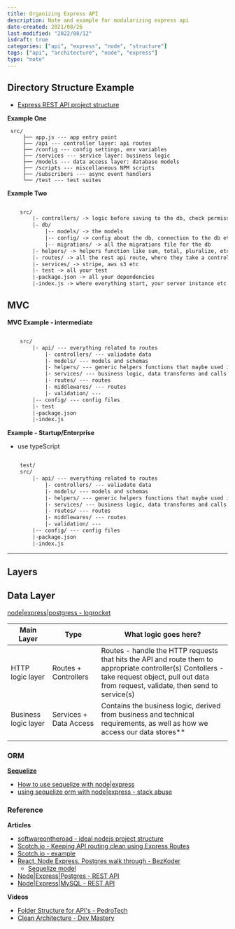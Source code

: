 ```yaml
---
title: Organizing Express API
description: Note and example for modularizing express api
date-created: 2021/08/26
last-modified: "2022/08/12"
isdraft: true
categories: ["api", "express", "node", "structure"]
tags: ["api", "architecture", "node", "express"]
type: "note"
---
```


## Directory Structure Example

- [Express REST API project structure](https://www.coreycleary.me/project-structure-for-an-express-rest-api-when-there-is-no-standard-way)

**Example One**

```
 src/
	 ├── app.js --- app entry point
	 ├── /api --- controller layer: api routes
	 ├── /config --- config settings, env variables
	 ├── /services --- service layer: business logic
	 ├── /models --- data access layer: database models
	 ├── /scripts --- miscellaneous NPM scripts
	 ├── /subscribers --- async event handlers
	 └── /test --- test suites
```

**Example Two**

```txt

	src/
		|- controllers/ -> logic before saving to the db, check permission, etc..
		|- db/
			|-- models/ -> the models
			|-- config/ -> config about the db, connection to the db etc
			|-- migrations/ -> all the migrations file for the db
		|- helpers/ -> helpers function like sum, total, pluralize, etc
		|- routes/ -> all the rest api route, where they take a controller as callback
		|- services/ -> stripe, aws s3 etc
		|- test -> all your test
		|-package.json -> all your dependencies
		|-index.js -> where everything start, your server instance etc

```

## MVC

**MVC Example - intermediate**

```txt

	src/
		|- api/ --- everything related to routes
			|- controllers/ --- valiadate data
			|- models/ --- models and schemas
			|- helpers/ --- generic helpers functions that maybe used in many places
			|- services/ --- business logic, data transforms and calls to the database
			|- routes/ --- routes
			|- middlewares/ --- routes
			|- validation/ ---
		|-- config/ --- config files
		|- test
		|-package.json
		|-index.js

```

**Example - Startup/Enterprise**

- use typeScript

```txt

	test/
	src/
		|- api/ --- everything related to routes
			|- controllers/ --- valiadate data
			|- models/ --- models and schemas
			|- helpers/ --- generic helpers functions that maybe used in many places
			|- services/ --- business logic, data transforms and calls to the database
			|- routes/ --- routes
			|- middlewares/ --- routes
			|- validation/ ---
		|-- config/ --- config files
		|-package.json
		|-index.js

```

---

## Layers

## Data Layer

[node|express|postgress - logrocket](https://blog.logrocket.com/nodejs-expressjs-postgresql-crud-rest-api-example/)

| Main Layer           | Type                   | What logic goes here?                                                                                                                                                                           |
| -------------------- | ---------------------- | ----------------------------------------------------------------------------------------------------------------------------------------------------------------------------------------------- |
| HTTP logic layer     | Routes + Controllers   | Routes - handle the HTTP requests that hits the API and route them to appropriate controller(s) Contollers - take request object, pull out data from request, validate, then send to service(s) |
| Business logic layer | Services + Data Access | Contains the business logic, derived from business and technical requirements, as well as how we access our data stores\*\*                                                                     |
|                      |                        |                                                                                                                                                                                                 |

### ORM

[**Sequelize**](https://sequelize.org/v7/manual/model-basics.html#concept)

- [How to use sequelize with node|express](https://www.codementor.io/@mirko0/how-to-use-sequelize-with-node-and-express-i24l67cuz)
- [using sequelize orm with node|express - stack abuse](https://stackabuse.com/using-sequelize-orm-with-nodejs-and-express/)

### Reference

**Articles**

- [softwareontheroad - ideal nodejs project structure ](https://softwareontheroad.com/ideal-nodejs-project-structure/)
- [Scotch.io - Keeping API routing clean using Express Routes](https://scotch.io/tutorials/keeping-api-routing-clean-using-express-routers)
- [Scotch.io - example](https://github.com/searsaw/express-routing-example/)
- [React, Node Express, Postgres walk through - BezKoder](https://www.bezkoder.com/node-express-sequelize-postgresql/)
  - [Sequelize model](https://www.bezkoder.com/react-node-express-postgresql/#Define_the_Sequelize_Model)
- [Node|Express|Postgres - REST API ](https://www.taniarascia.com/node-express-postgresql-heroku/)
- [Node|Express|MySQL - REST API](https://blog.logrocket.com/build-rest-api-node-express-mysql/)

**Videos**

- [Folder Structure for API's - PedroTech](https://www.youtube.com/watch?v=oNlMrpnUSFE)
- [Clean Architecture - Dev Mastery](https://www.youtube.com/watch?v=CnailTcJV_U)
